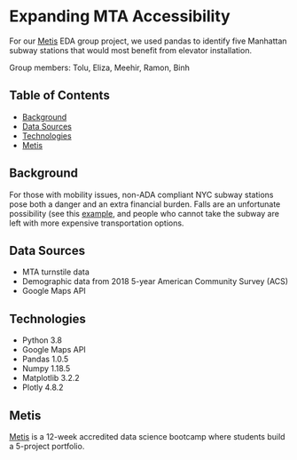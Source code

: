 # Expanding MTA Accessibility

For our [Metis](https://www.thisismetis.com/data-science-bootcamps) EDA group project, we used pandas to identify five Manhattan subway stations that would most benefit from elevator installation. 

Group members: Tolu, Eliza, Meehir, Ramon, Binh

## Table of Contents

* [Background](#background)
* [Data Sources](#data-sources)
* [Technologies](#technologies)
* [Metis](#metis)

## Background

For those with mobility issues, non-ADA compliant NYC subway stations pose both a danger and an extra financial burden. Falls are an unfortunate possibility (see this [example](https://www.nytimes.com/2019/01/29/nyregion/mom-subway-stairs-death-malaysia-goodson.html), and people who cannot take the subway are left with more expensive transportation options. 

## Data Sources

* MTA turnstile data
* Demographic data from 2018 5-year American Community Survey (ACS)
* Google Maps API 

## Technologies

* Python 3.8
* Google Maps API
* Pandas 1.0.5
* Numpy 1.18.5
* Matplotlib 3.2.2
* Plotly 4.8.2

## Metis

[Metis](https://www.thisismetis.com/data-science-bootcamps) is a 12-week accredited data science bootcamp where students build a 5-project portfolio. 
